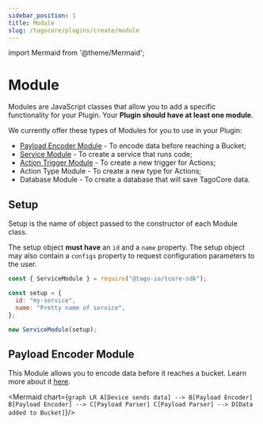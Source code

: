 ```yaml
---
sidebar_position: 1
title: Module
slug: /tagocore/plugins/create/module
---
```


import Mermaid from '@theme/Mermaid';

# Module

Modules are JavaScript classes that allow you to add a specific functionality for your Plugin.
Your **Plugin should have at least one module**.

We currently offer these types of Modules for you to use in your Plugin:

- [Payload Encoder Module](/tagocore/plugins/create/encoder) - To encode data before reaching a Bucket;
- [Service Module](/tagocore/plugins/create/service) - To create a service that runs code;
- [Action Trigger Module](/tagocore/plugins/create/action-trigger) - To create a new trigger for Actions;
- Action Type Module - To create a new type for Actions;
- Database Module - To create a database that will save TagoCore data.

## Setup

Setup is the name of object passed to the constructor of each Module class.

The setup object **must have** an `id` and a `name` property. The setup object may also contain a `configs`
property to request configuration parameters to the user.

```js
const { ServiceModule } = require("@tago-io/tcore-sdk");

const setup = {
  id: "my-service",
  name: "Pretty name of service",
};

new ServiceModule(setup);
```

## Payload Encoder Module

This Module allows you to encode data before it reaches a bucket. Learn more about it [here](/tagocore/plugins/create/encoder).

<Mermaid chart={`
graph LR
    A[Device sends data] --> B[Payload Encoder]
    B[Payload Encoder] --> C[Payload Parser]
    C[Payload Parser] --> D[Data added to Bucket]
`}/>
